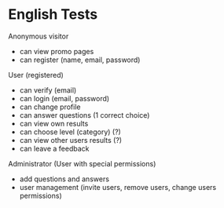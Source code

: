# English Tests

Anonymous visitor
- can view promo pages 
- can register (name, email, password)

User (registered)
- can verify (email)
- can login (email, password)
- can change profile
- can answer questions (1 correct choice)
- can view own results
- can choose level (category) (?)
- can view other users results (?)
- can leave a feedback

Administrator (User with special permissions)
- add questions and answers
- user management (invite users, remove users, change users permissions) 
